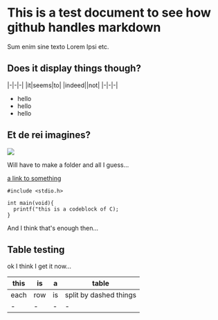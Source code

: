 # This is a test document to see how github handles markdown 

Sum enim sine texto Lorem Ipsi etc. 

## Does it display things though? 

|-|-|-|
|it|seems|to|
|indeed||not|
|-|-|-|

- hello
- hello 
- hello

## Et de rei imagines? 

![](images/image.png)

Will have to make a folder and all I guess... 

[a link to something](https://something.com)

```
#include <stdio.h>

int main(void){
  printf("this is a codeblock of C);
}

```

And I think that's enough then... 


## Table testing

ok I think I get it now... 

|this|is|a|table|
|-|-|-|-|
|each|row|is|split by dashed things|
|-|-|-|-|

